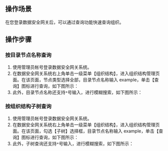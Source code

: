## 操作场景

在您登录数据安全网关后，可以通过查询功能快速查询组织。



## 操作步骤

### 按目录节点名称查询

1. 使用管理员帐号登录数据安全网关系统。
2. 在数据安全网关系统右上角单击一级菜单【组织结构】，进入组织结构管理页面。在该页面，节点类型选择全部，目录节点名称输入 example，单击【查询】图标进行查询，如下图所示：
3. 此外，目录节点名称还支持`*`号输入，进行模糊搜索，如下图所示：



### 按组织结构子树查询

1. 使用管理员帐号登录数据安全网关系统。
2. 在数据安全网关系统右上角单击一级菜单【组织结构】，进入组织结构管理页面。在该页面，勾选【子树】选择框，目录节点名称输入 example，单击【查询】图标进行查询，如下图所示：
3. 此外，子树查询还支持`*`号输入，进行模糊搜索，如下图所示：



